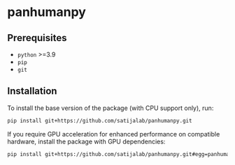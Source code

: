 # panhumanpy

## Prerequisites

- `python` >=3.9
- `pip`
- `git`

## Installation

To install the base version of the package (with CPU support only), run:

```bash
pip install git+https://github.com/satijalab/panhumanpy.git
```

If you require GPU acceleration for enhanced performance on compatible hardware, install the package with GPU dependencies:

```bash
pip install git+https://github.com/satijalab/panhumanpy.git#egg=panhumanpy[gpu]
```


